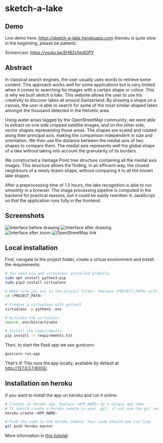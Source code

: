 # sketch-a-lake

## Demo

Live demo here: https://sketch-a-lake.herokuapp.com (heroku is quite slow in the beginning, please be patient).

Screencast: https://youtu.be/EHB2xfm4OPY

## Abstract

In classical search engines, the user usually uses words to retrieve some content. This approach works well for some applications but is very limited when it comes to searching for images with a certain shape or colour. This is why we built *sketch a lake*. This website allows the user to use his creativity to discover lakes all around Switzerland. By drawing a shape on a canvas, the user is able to search for some of the most similar-shaped lakes amongst the thousand detected in the Helvetic area. 

Using water areas tagged by the OpenStreetMap community, we were able to extract on one side cropped satellite images, and on the other side, vector shapes representing those areas. The shapes are scaled and rotated along their principal axis, making the comparison independent in size and orientation. We then use the distance between the medial axis of two shapes to compare them. The medial axis represents well the global shape of a lake without taking into account the granularity of its borders.

We constructed a Vantage Point tree structure containing all the medial axis images. This structure allows the finding, in an efficient way, the closest neighbours of a newly drawn shape, without comparing it to all the known lake shapes.

After a preprocessing time of 1.5 hours, the lake recognition is able to run smoothly in a browser. The image processing pipeline is computed in the backend for practical reasons, but it could be easily rewritten in JavaScript so that the application runs fully in the frontend.

## Screenshots

![Interface before drawing](https://i.imgur.com/e89jbI2.png)
![Interface after drawing](https://i.imgur.com/YQbXuG1.png)
![Interface after zoom](https://i.imgur.com/CkAunA8.png)
![OpenStreetMap link](https://i.imgur.com/8vbu7Yj.png)


## Local installation

First, navigate to the project folder, create a virtual environment and install the requirements:

```bash
# You need pip and virtualenv installed globally
sudo apt install python3-pip
sudo pip3 install virtualenv 

# Make sure you are in the project folder. Replace <PROJECT_PATH> with your project path.
cd <PROJECT_PATH>

# Creates a virtualenv with python3
virtualenv -p python3 .env

# Activate the virtualenv
source .env/bin/activate

# Install the requirements
pip install -r requirements.txt
```

Then, to start the flask app we use gunicorn:

```bash
gunicorn run:app
```

That's it! This runs the app locally, available by default at http://127.0.0.1:8000/.

## Installation on heroku

If you want to install the app on heroku and run it online:

```bash
# Creates an heroku app. Replace <APP_NAME> by a unique app name. 
# It should create a heroku remote in your .git, if not use the git remote command
heroku create <APP_NAME>

# Push the code to the heroku remote. Your code should now run live
git push heroku master
```

More information in [this tutorial](https://medium.com/the-andela-way/deploying-a-python-flask-app-to-heroku-41250bda27d0).
